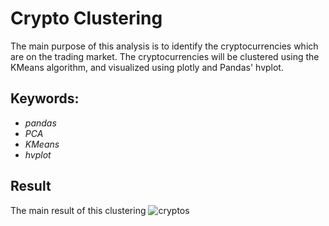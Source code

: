 # Crypto Clustering

The main purpose of this analysis is to identify the cryptocurrencies which are on the trading market. The cryptocurrencies will be clustered using the KMeans algorithm, and visualized using plotly and Pandas' hvplot. 

## Keywords:
- *pandas*
- *PCA* 
- *KMeans* 
- *hvplot*

## Result
The main result of this clustering
![cryptos]("./cryptos.png")
